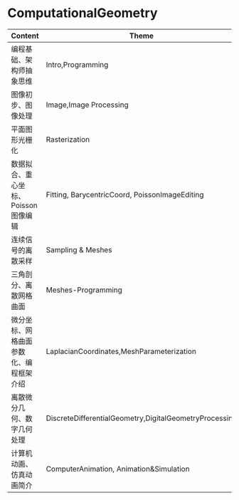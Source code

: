 # ComputationalGeometry

|Content             |Theme                 |
|--------------------|----------------------|
|编程基础、架构师抽象思维|Intro,Programming     |
|图像初步、图像处理     |Image,Image Processing|
|平面图形光栅化        |Rasterization         |
|数据拟合、重心坐标、Poisson图像编辑|Fitting, BarycentricCoord, PoissonImageEditing|
|连续信号的离散采样     |Sampling & Meshes     |
|三角剖分、离散网格曲面  |Meshes-Programming    |
|微分坐标、网格曲面参数化、编程框架介绍  |LaplacianCoordinates,MeshParameterization   |
|离散微分几何、数字几何处理|DiscreteDifferentialGeometry,DigitalGeometryProcessing  |
|计算机动画、仿真动画简介|ComputerAnimation, Animation&Simulation  |
